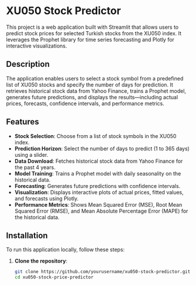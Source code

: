 
# XU050 Stock Predictor

This project is a web application built with Streamlit that allows users to predict stock prices for selected Turkish stocks from the XU050 index. It leverages the Prophet library for time series forecasting and Plotly for interactive visualizations.

## Description

The application enables users to select a stock symbol from a predefined list of XU050 stocks and specify the number of days for prediction. It retrieves historical stock data from Yahoo Finance, trains a Prophet model, generates future predictions, and displays the results—including actual prices, forecasts, confidence intervals, and performance metrics.

## Features

- **Stock Selection**: Choose from a list of stock symbols in the XU050 index.
- **Prediction Horizon**: Select the number of days to predict (1 to 365 days) using a slider.
- **Data Download**: Fetches historical stock data from Yahoo Finance for the past 4 years.
- **Model Training**: Trains a Prophet model with daily seasonality on the historical data.
- **Forecasting**: Generates future predictions with confidence intervals.
- **Visualization**: Displays interactive plots of actual prices, fitted values, and forecasts using Plotly.
- **Performance Metrics**: Shows Mean Squared Error (MSE), Root Mean Squared Error (RMSE), and Mean Absolute Percentage Error (MAPE) for the historical data.

## Installation

To run this application locally, follow these steps:

1. **Clone the repository**:
   ```bash
   git clone https://github.com/yourusername/xu050-stock-predictor.git
   cd xu050-stock-price-predictor
